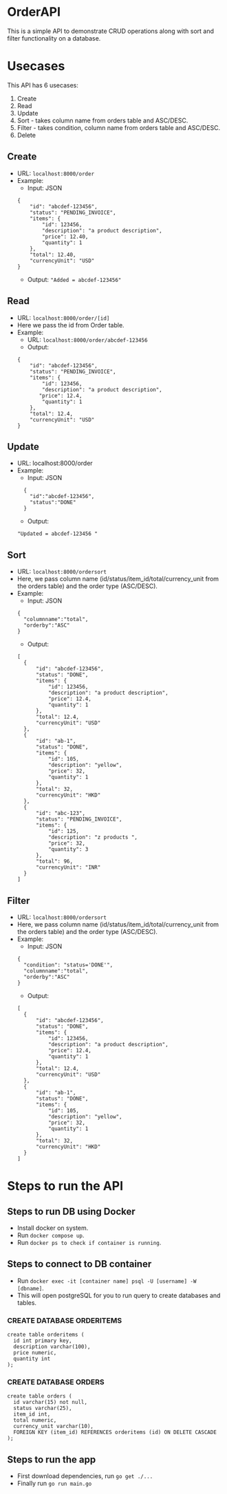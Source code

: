 # OrderAPI

This is a simple API to demonstrate CRUD operations along with sort and filter functionality on a database.

# Usecases

This API has 6 usecases:
1. Create
2. Read
3. Update
4. Sort - takes column name from orders table and ASC/DESC.
5. Filter - takes condition, column name from orders table and ASC/DESC.
6. Delete

## Create

- URL: `localhost:8000/order`
- Example:
  - Input: JSON 
  ```
  {
      "id": "abcdef-123456",
      "status": "PENDING_INVOICE",
      "items": {
          "id": 123456,
          "description": "a product description",
          "price": 12.40,
          "quantity": 1
      },
      "total": 12.40,
      "currencyUnit": "USD"
  }
  ```
  - Output: `"Added = abcdef-123456"`

## Read 

- URL: `localhost:8000/order/[id]`
- Here we pass the id from Order table.
- Example:
  - URL: `localhost:8000/order/abcdef-123456`
  - Output:
  ```
  {
      "id": "abcdef-123456",
      "status": "PENDING_INVOICE",
      "items": {
          "id": 123456,
          "description": "a product description",
         "price": 12.4,
          "quantity": 1
      },
      "total": 12.4,
      "currencyUnit": "USD"
  }
  ```

## Update

- URL: localhost:8000/order
- Example:
  - Input: JSON
  ```
    {
      "id":"abcdef-123456",
      "status":"DONE"
    }
  ```
  - Output:
  ```
  "Updated = abcdef-123456 "
  ```

## Sort

- URL: `localhost:8000/ordersort`
- Here, we pass column name (id/status/item_id/total/currency_unit from the orders table) and the order type (ASC/DESC).
- Example:
  - Input: JSON
  ```
  {
    "columnname":"total",
    "orderby":"ASC"
  }
  ```
  - Output:
  ```
  [
    {
        "id": "abcdef-123456",
        "status": "DONE",
        "items": {
            "id": 123456,
            "description": "a product description",
            "price": 12.4,
            "quantity": 1
        },
        "total": 12.4,
        "currencyUnit": "USD"
    },
    {
        "id": "ab-1",
        "status": "DONE",
        "items": {
            "id": 105,
            "description": "yellow",
            "price": 32,
            "quantity": 1
        },
        "total": 32,
        "currencyUnit": "HKD"
    },
    {
        "id": "abc-123",
        "status": "PENDING_INVOICE",
        "items": {
            "id": 125,
            "description": "z products ",
            "price": 32,
            "quantity": 3
        },
        "total": 96,
        "currencyUnit": "INR"
    }
  ]
  ```
## Filter
- URL: `localhost:8000/ordersort`
- Here, we pass column name (id/status/item_id/total/currency_unit from the orders table) and the order type (ASC/DESC).
- Example:
  - Input: JSON
  ```
  {
    "condition": "status='DONE'",
    "columnname":"total",
    "orderby":"ASC"
  }
  ```
  - Output:
  ```
  [
    {
        "id": "abcdef-123456",
        "status": "DONE",
        "items": {
            "id": 123456,
            "description": "a product description",
            "price": 12.4,
            "quantity": 1
        },
        "total": 12.4,
        "currencyUnit": "USD"
    },
    {
        "id": "ab-1",
        "status": "DONE",
        "items": {
            "id": 105,
            "description": "yellow",
            "price": 32,
            "quantity": 1
        },
        "total": 32,
        "currencyUnit": "HKD"
    }
  ]
  ```
  
# Steps to run the API

## Steps to run DB using Docker

- Install docker on system.
- Run `docker compose up`.
- Run `docker ps to check if container is running`.

## Steps to connect to DB container

- Run `docker exec -it [container name] psql -U [username] -W [dbname]`.
- This will open postgreSQL for you to run query to create databases and tables.

### CREATE DATABASE ORDERITEMS

```
create table orderitems (
  id int primary key, 
  description varchar(100), 
  price numeric, 
  quantity int
);
```

### CREATE DATABASE ORDERS

```
create table orders (
  id varchar(15) not null, 
  status varchar(25), 
  item_id int,
  total numeric, 
  currency_unit varchar(10),
  FOREIGN KEY (item_id) REFERENCES orderitems (id) ON DELETE CASCADE
);
```

## Steps to run the app

- First download dependencies, run `go get ./...`
- Finally run `go run main.go`
